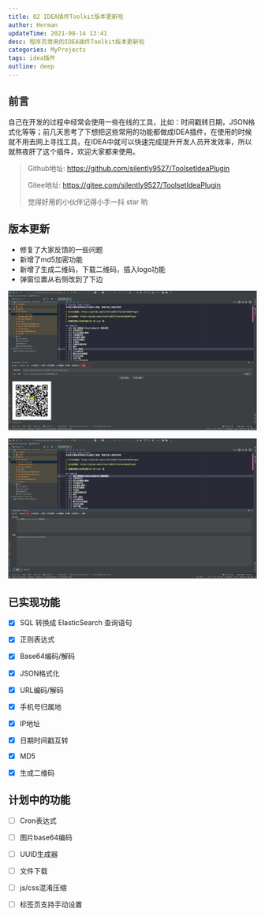 ```yaml
---
title: 02 IDEA插件Toolkit版本更新啦
author: Herman
updateTime: 2021-08-14 13:41
desc: 程序员常用的IDEA插件Toolkit版本更新啦
categories: MyProjects
tags: idea插件
outline: deep
---
```


## 前言
自己在开发的过程中经常会使用一些在线的工具，比如：时间戳转日期，JSON格式化等等；前几天思考了下想把这些常用的功能都做成IDEA插件，在使用的时候就不用去网上寻找工具，在IDEA中就可以快速完成提升开发人员开发效率，所以就熬夜肝了这个插件，欢迎大家都来使用。

> Github地址: https://github.com/silently9527/ToolsetIdeaPlugin
>
> Gitee地址: https://gitee.com/silently9527/ToolsetIdeaPlugin
>
> 觉得好用的小伙伴记得小手一抖 star 哟


## 版本更新 
- 修复了大家反馈的一些问题
- 新增了md5加密功能
- 新增了生成二维码，下载二维码，插入logo功能
- 弹窗位置从右侧改到了下边

![](https://raw.githubusercontent.com/silently9527/images/main/008eGmZEgy1gnxbmtzi3kj31hc0u0dhh.jpg)

![](https://raw.githubusercontent.com/silently9527/images/main/008eGmZEgy1gnxbnkbcqaj31hc0u0gn5.jpg)


## 已实现功能
- [x] SQL 转换成 ElasticSearch 查询语句
- [x] 正则表达式
- [x] Base64编码/解码
- [x] JSON格式化
- [x] URL编码/解码
- [x] 手机号归属地
- [x] IP地址
- [x] 日期时间戳互转
- [x] MD5
- [x] 生成二维码


## 计划中的功能
- [ ] Cron表达式
- [ ] 图片base64编码
- [ ] UUID生成器
- [ ] 文件下载
- [ ] js/css混淆压缩
- [ ] 标签页支持手动设置

